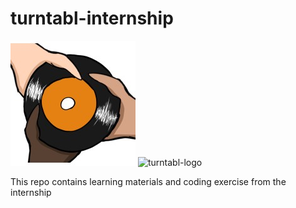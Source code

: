 # turntabl-internship
![turntabl-logo](turntabl.jpg)
![turntabl-logo](https://dev-to-uploads.s3.amazonaws.com/uploads/articles/mfj2gq1uud23l6xw7k5p.jpg)


This repo contains learning materials and coding exercise from the internship
